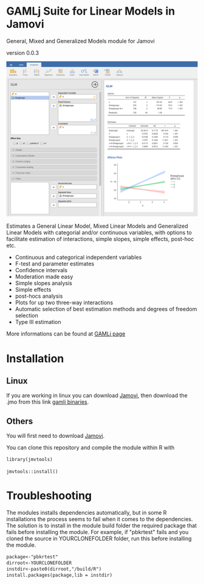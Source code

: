 # GAMLj Suite for Linear Models in Jamovi

General, Mixed and Generalized Models module for Jamovi

version 0.0.3

<img src="docs/i1.png" class="img-responsive" alt="">


Estimates a General Linear Model, Mixed Linear Models and Generalized Linear Models  with categorial and/or continuous variables, with options to facilitate estimation of interactions, simple slopes, simple effects, post-hoc etc.


* Continuous and categorical independent variables
* F-test and parameter estimates
* Confidence intervals
* Moderation made easy
* Simple slopes analysis
* Simple effects
* post-hocs analysis
* Plots for up two three-way interactions
* Automatic selection of best estimation methods and degrees of freedom selection
* Type III estimation

More informations can be found at [GAMLj page](https://mcfanda.github.io/gamlj/)

# Installation

## Linux

If you are working in linux you can download [Jamovi](https://www.jamovi.org/download.html), then download the .jmo from this link [gamlj binaries](https://github.com/mcfanda/binaries/blob/master/gamlj_linux.jmo).


## Others

You will first need to download [Jamovi](https://www.jamovi.org/download.html). 


You can clone this repository and compile the module within R with 

```
library(jmvtools)

jmvtools::install()

```

# Troubleshooting

The modules installs dependencies automatically, but in some R installations the process seems to fail when it comes to the dependencies. The solution is to install in the module build folder the required package that fails before installing the module. For example, if "pbkrtest" fails and you cloned the source in YOURCLONEFOLDER folder, run this before installing the module.


```
package<-"pbkrtest"
dirroot<-YOURCLONEFOLDER
instdir<-paste0(dirroot,"/build/R")
install.packages(package,lib = instdir)


```


